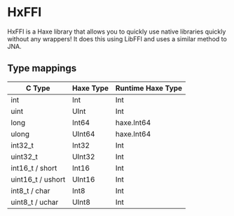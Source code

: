 HxFFI
=====
HxFFI is a Haxe library that allows you to quickly use native libraries quickly without any wrappers! It does this using LibFFI and uses a similar method to JNA.

Type mappings
-------------
| C Type			| Haxe Type			| Runtime Haxe Type |
|-------------------|-------------------|-------------------|
| int 				| Int				| Int				|
| uint 				| UInt				| Int				|
| long 				| Int64				| haxe.Int64		|
| ulong 			| UInt64			| haxe.Int64		|
| int32_t 			| Int32				| Int				|
| uint32_t 			| UInt32			| Int				|
| int16_t / short 	| Int16				| Int				|
| uint16_t / ushort | UInt16			| Int				|
| int8_t / char 	| Int8				| Int				|
| uint8_t / uchar 	| UInt8				| Int				|